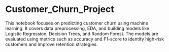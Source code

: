 # Customer_Churn_Project
This notebook focuses on predicting customer churn using machine learning. It covers data preprocessing, EDA, and building models like Logistic Regression, Decision Trees, and Random Forest. The models are evaluated using metrics such as accuracy and F1-score to identify high-risk customers and improve retention strategies.
